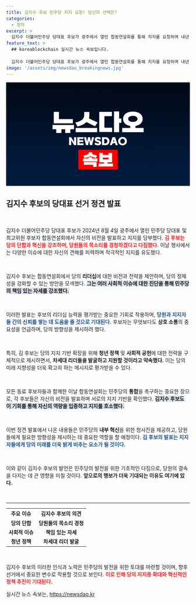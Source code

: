 ```yaml
---
title: 김지수 후보 민주당 지지 요청! 당신의 선택은?
categories:
  - 정치
excerpt: >
  김지수 더불어민주당 당대표 후보가 광주에서 열띤 합동연설회를 통해 지지를 요청하며 내년 선거의 승리를 다짐했다. 그의 열정과 비전, 과연 당의 미래는 어떻게 될까? 클릭하여 자세한 내용을 확인하세요!
feature_text: >
  ## koreablockchain 실시간 뉴스 속보입니다.

  김지수 더불어민주당 당대표 후보가 광주에서 열띤 합동연설회를 통해 지지를 요청하며 내년 선거의 승리를 다짐했다. 그의 열정과 비전, 과연 당의 미래는 어떻게 될까? 클릭하여 자세한 내용을 확인하세요!
image: '/assets/img/newsdao_breakingnews.jpg'
---
```


<p><img src="/assets/img/newsdao_breakingnews.jpg" alt="koreablockchain 속보" /></p>

<h2 data-ke-size="size26">김지수 후보의 당대표 선거 정견 발표</h2>

<p data-ke-size="size16">&nbsp;</p>

<p>김지수 더불어민주당 당대표 후보가 2024년 8월 4일 광주에서 열린 민주당 당대표 및 최고위원 후보자 합동연설회에서 자신의 비전을 발표하고 지지를 당부했다. <b><span style="color: #ee2323;">김 후보는 당의 단합과 혁신을 강조하며, 당원들의 목소리를 경청하겠다고 다짐했다.</span></b> 이날 행사에서는 다양한 이슈에 대한 자신의 견해를 피력하며 적극적인 지지를 유도했다. </p>

<p data-ke-size="size16">&nbsp;</p>

<p>김지수 후보는 합동연설회에서 당의 <strong>리더십</strong>에 대한 비전과 전략을 제안하며, 당의 정체성을 강화할 수 있는 방안을 모색했다. <b><span style="background-color: #21538527;">그는 여러 사회적 이슈에 대한 진단을 통해 민주당의 책임 있는 자세를 강조했다.</span></b> </p>

<p data-ke-size="size16">&nbsp;</p>

<p>이러한 발표는 후보의 리더십 능력을 평가받는 중요한 기회로 작용하며, <b><span style="color: #1a5490;">당원과 지지자들 간의 신뢰를 쌓는 데 도움을 줄 것으로 기대된다.</span></b> 후보자는 무엇보다도 <strong>상호 소통</strong>의 중요성을 언급하며, 당의 방향성을 제시하려 했다. </p>

<p data-ke-size="size16">&nbsp;</p>

<p>특히, 김 후보는 당의 지지 기반 확장을 위해 <strong>청년 정책</strong> 및 <strong>사회적 공헌</strong>에 대한 전략을 구체적으로 제시하면서, <b><span style="ee2323;">차세대 리더들을 발굴하고 지원할 것이라고 약속했다.</span></b> 이는 당의 미래 지향성을 더욱 확고히 하는 메시지로 평가받을 수 있다. </p>

<p data-ke-size="size16">&nbsp;</p>

<p>모든 동료 후보자들과 함께한 이날 합동연설회는 민주당의 <strong>통합</strong>을 촉구하는 중요한 장으로, 각 후보들은 자신의 비전을 발표하며 서로의 지지 기반을 확인했다. <b><span style="background-color: #21538527;">김지수 후보도 이 기회를 통해 자신의 역량을 입증하고 지지를 호소했다.</span></b> </p>

<p data-ke-size="size16">&nbsp;</p>

<p>이번 정견 발표에서 나온 내용들은 민주당의 <strong>내부 혁신</strong>을 위한 청사진을 제공하고, 당원들에게 필요한 방향성을 제시하는 데 중요한 역할을 할 예정이다. <b><span style="color: #1a5490;">김 후보의 발표는 지지자들에게 당의 미래를 더욱 밝게 비추는 요소가 될 것이다.</span></b> </p>

<p data-ke-size="size16">&nbsp;</p>

<p>이와 같이 김지수 후보의 발언은 민주당의 발전을 위한 기초적인 다짐으로, 당원의 결속을 다지는 데 큰 영향을 미칠 것이다. <b><span style="ee2323;">앞으로의 행보가 더욱 기대되는 이유도 여기에 있다.</span></b> </p>

<p data-ke-size="size16">&nbsp;</p>

<hr>

<table style="width:100%;">
  <tr>
    <th style="text-align: center;">주요 이슈</th>
    <th style="text-align: center;">김지수 후보의 의견</th>
  </tr>
  <tr>
    <td style="text-align: center; height: 17px;"><b>당의 단합</b></td>
    <td style="text-align: center; height: 17px;"><b>당원들의 목소리 경청</b></td>
  </tr>
  <tr>
    <td style="text-align: center; height: 17px;"><b>사회적 이슈</b></td>
    <td style="text-align: center; height: 17px;"><b>책임 있는 자세</b></td>
  </tr>
  <tr>
    <td style="text-align: center; height: 17px;"><b>청년 정책</b></td>
    <td style="text-align: center; height: 17px;"><b>차세대 리더 발굴</b></td>
  </tr>
</table>

<p data-ke-size="size16">&nbsp;</p> 

<p>김지수 후보의 이러한 인식과 노력은 민주당의 발전을 위한 토대를 마련할 것이며, 향후 선거에서 중요한 변수로 작용할 것으로 보인다. <b><span style="color: #ee2323;">이로 인해 당의 지지층 확대와 혁신적인 정책 추진이 기대된다.</span></b></p>
실시간 뉴스 속보는, <a href="https://newsdao.kr" rel="dofollow">https://newsdao.kr</a>


